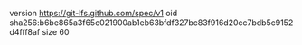 version https://git-lfs.github.com/spec/v1
oid sha256:b6be865a3f65c021900ab1eb63bfdf327bc83f916d20cc7bdb5c9152d4fff8af
size 60
